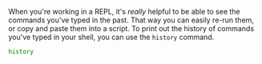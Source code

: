 When you're working in a REPL, it's _really_ helpful to be able to see the commands you've typed in the past. That way you can easily re-run them, or copy and paste them into a script. To print out the history of commands you've typed in your shell, you can use the `history` command.

```bash
history
```